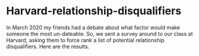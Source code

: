 # Harvard-relationship-disqualifiers
In March 2020 my friends had a debate about what factor would make someone the most un-dateable. So, we sent a survey around to our class at Harvard, asking them to force rank a list of potential relationship disqualifiers. Here are the results.
